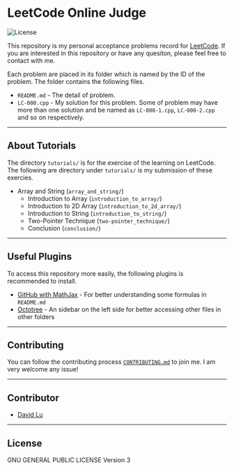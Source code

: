 # LeetCode Online Judge

![License](https://img.shields.io/badge/Licence-GPL3.0-blue.svg?&longCache=true&style=for-the-badge)

This repository is my personal acceptance problems record for [LeetCode](https://leetcode.com/problemset/all/). If you are interested in this repository or have any quesiton, please feel free to contact with me.

Each problem are placed in its folder which is named by the ID of the problem. The folder contains the following files.
* `README.md` - The detail of problem.
* `LC-000.cpp` - My solution for this problem. Some of problem may have more than one solution and be named as `LC-000-1.cpp`, `LC-000-2.cpp` and so on respectively.

---
## About Tutorials

The directory `tutorials/` is for the exercise of the learning on LeetCode. The following are directory under `tutorials/` is my submission of these exercies.
* Array and String (`array_and_string/`)
    * Introduction to Array (`introduction_to_array/`)
    * Introduction to 2D Array (`introduction_to_2d_array/`)
    * Introduction to String (`introduction_to_string/`)
    * Two-Pointer Technique (`two-pointer_technique/`)
    * Conclusion (`conclusion/`)

---
## Useful Plugins

To access this repository more easily, the following plugins is recommended to install.
* [GitHub with MathJax](https://chrome.google.com/webstore/detail/github-with-mathjax/ioemnmodlmafdkllaclgeombjnmnbima?utm_source=chrome-ntp-icon) - For better understanding some formulas in `README.md`
* [Octotree](https://chrome.google.com/webstore/detail/octotree/bkhaagjahfmjljalopjnoealnfndnagc?utm_source=chrome-ntp-icon) - An sidebar on the left side for better accessing other files in other folders

---
## Contributing

You can follow the contributing process [`CONTRIBUTING.md`](https://github.com/yungshenglu/LeetCode/blob/master/CONTRIBUTING.md) to join me. I am very welcome any issue!

---
## Contributor

* [David Lu](https://github.com/yungshenglu)

---
## License

GNU GENERAL PUBLIC LICENSE Version 3